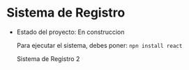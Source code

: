 <h1>Sistema de Registro</h1>

- Estado del proyecto: En construccion

  Para ejecutar el sistema, debes poner:
```npn install react```

  Sistema de Registro 2
